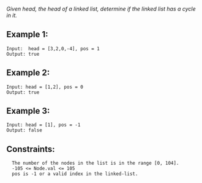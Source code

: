 *Given head, the head of a linked list, determine if the linked list has a cycle in it.*

 

## Example 1:
    Input:  head = [3,2,0,-4], pos = 1
    Output: true

## Example 2:
    Input: head = [1,2], pos = 0
    Output: true

## Example 3:
    Input: head = [1], pos = -1
    Output: false
 

## Constraints:
      The number of the nodes in the list is in the range [0, 104].
      -105 <= Node.val <= 105
      pos is -1 or a valid index in the linked-list.
